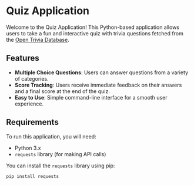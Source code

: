 # Quiz Application

Welcome to the Quiz Application! This Python-based application allows users to take a fun and interactive quiz with trivia questions fetched from the [Open Trivia Database](https://opentdb.com/).

## Features

- **Multiple Choice Questions**: Users can answer questions from a variety of categories.
- **Score Tracking**: Users receive immediate feedback on their answers and a final score at the end of the quiz.
- **Easy to Use**: Simple command-line interface for a smooth user experience.

## Requirements

To run this application, you will need:
- Python 3.x
- `requests` library (for making API calls)

You can install the `requests` library using pip:

```bash
pip install requests
